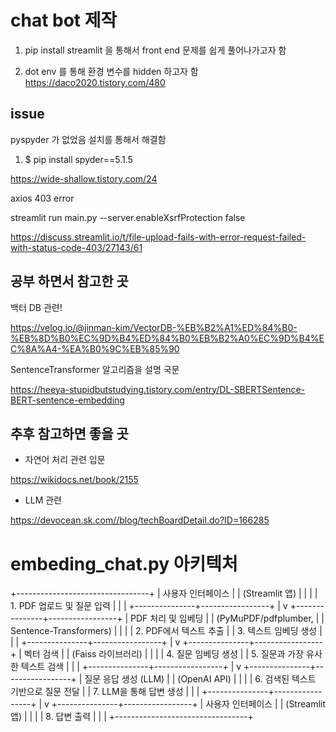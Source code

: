 # chat bot 제작

1. pip install streamlit 을 통해서 front end 문제를 쉽게 풀어나가고자 함

2. dot env 를 통해 환경 변수를 hidden 하고자 함
https://daco2020.tistory.com/480


## issue


pyspyder 가 없었음 설치를 통해서 해결함

1. $ pip install spyder==5.1.5

https://wide-shallow.tistory.com/24


axios 403 error

streamlit run main.py --server.enableXsrfProtection false

https://discuss.streamlit.io/t/file-upload-fails-with-error-request-failed-with-status-code-403/27143/61




##  공부 하면서 참고한 곳

백터 DB 관련!

https://velog.io/@jinman-kim/VectorDB-%EB%B2%A1%ED%84%B0-%EB%8D%B0%EC%9D%B4%ED%84%B0%EB%B2%A0%EC%9D%B4%EC%8A%A4-%EA%B0%9C%EB%85%90

SentenceTransformer 알고리즘을 설명 국문

https://heeya-stupidbutstudying.tistory.com/entry/DL-SBERTSentence-BERT-sentence-embedding


## 추후 참고하면 좋을 곳

- 자연어 처리 관련 입문

https://wikidocs.net/book/2155

- LLM 관련 

https://devocean.sk.com//blog/techBoardDetail.do?ID=166285



# embeding_chat.py 아키텍처

 +---------------------------------+
 |           사용자 인터페이스          |
 |         (Streamlit 앱)           |
 |                                 |
 | 1. PDF 업로드 및 질문 입력         |
 |                                 |
 +---------------+-----------------+
                 |
                 v
 +---------------+-----------------+
 |           PDF 처리 및 임베딩        |
 |  (PyMuPDF/pdfplumber,          |
 |   Sentence-Transformers)       |
 |                                 |
 | 2. PDF에서 텍스트 추출             |
 | 3. 텍스트 임베딩 생성              |
 |                                 |
 +---------------+-----------------+
                 |
                 v
 +---------------+-----------------+
 |              벡터 검색              |
 |        (Faiss 라이브러리)           |
 |                                 |
 | 4. 질문 임베딩 생성                |
 | 5. 질문과 가장 유사한 텍스트 검색    |
 |                                 |
 +---------------+-----------------+
                 |
                 v
 +---------------+-----------------+
 |       질문 응답 생성 (LLM)        |
 |         (OpenAI API)            |
 |                                 |
 | 6. 검색된 텍스트 기반으로 질문 전달    |
 | 7. LLM을 통해 답변 생성             |
 |                                 |
 +---------------+-----------------+
                 |
                 v
 +---------------+-----------------+
 |          사용자 인터페이스           |
 |       (Streamlit 앱)               |
 |                                 |
 | 8. 답변 출력                       |
 |                                 |
 +---------------------------------+